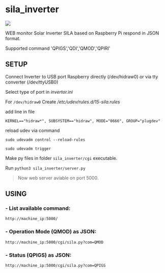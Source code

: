 # sila_inverter
<img src='https://img.shields.io/badge/WEB MONITOR-SILA INVERTER-blue?style=for-the-badge&logo=appveyor'>

WEB monitor Solar Inverter SILA based on Raspberry Pi respond in JSON format.

Supported command 'QPIGS','QDI','QMOD','QPIRI'


 ## SETUP
Connect Inverter to USB port Raspberry directly (/dev/hidraw0)
or via tty converter (/dev/ttyUSB0)

Select type of port in *invertor.ini* <br>

For `/dev/hidraw0` Create */etc/udev/rules.d/15-sila.rules*

add line in file 

 `KERNEL=="hidraw*", SUBSYSTEM=="hidraw", MODE="0666", GROUP="plugdev"`

reload udev via command

`sudo udevadm control --reload-rules`


`sudo udevadm trigger`


Make py files in folder `sila_inverter/cgi`  executable. 

Run `python3 sila_inverter/server.py`

> Now web server aviable on port 5000.


 ## USING
 

###    - List available command:
    
    http://machine_ip:5000/
    
    
###    - Operation Mode (QMOD) as JSON:
    
    http://machine_ip:5000/cgi/sila.py?com=QMOD
    
    
###    - Status  (QPIGS) as JSON:
    
    http://machine_ip:5000/cgi/sila.py?com=QPIGS
  
 



